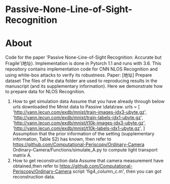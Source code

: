 # Passive-None-Line-of-Sight-Recognition

# About
Code for the paper 'Passive None-Line-of-Sight Recognition: Accurate but Fragile'(地址).
Implementation is done in Pytorch 1.1 and runs with 3.6. This repository contains implementation code for CNN NLOS Recognition and using white-box attacks to verify its robustness.
Paper: [地址]
Prepare dataset
The files of the data folder are used to reproducing results in the manuscript (and its supplementary information).
Here we demonstrate how to prepare data for NLOS Recognition.
1. How to get simulation data
Assume that you have already through below urls downloaded the Mnist data to Passive \data\raw.
urls = [
        'http://yann.lecun.com/exdb/mnist/train-images-idx3-ubyte.gz',
        'http://yann.lecun.com/exdb/mnist/train-labels-idx1-ubyte.gz',
        'http://yann.lecun.com/exdb/mnist/t10k-images-idx3-ubyte.gz',
        'http://yann.lecun.com/exdb/mnist/t10k-labels-idx1-ubyte.gz',
    ]
Assumption that the prior information of the setting (supplementary information, Table S2) has known, then refer to https://github.com/Computational-Periscopy/Ordinary-Camera Ordinary-Camera/Functions/simulate_A.py to compute light transport matrix A.
2. How to get reconstruction data
Assume that camera measurement have obtained,then refer to https://github.com/Computational-Periscopy/Ordinary-Camera  script 'fig4_column_c.m', then you can got reconstruction data.
